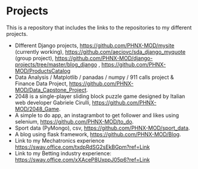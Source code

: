 # **Projects**
This is a repository that includes the links to the repositories to my different projects.

- DIfferent Django projects, https://github.com/PHNX-MOD/mysite (currently working), https://github.com/aeciovc/sda_django_myquote (group project), https://github.com/PHNX-MOD/django-projects/tree/master/blog_django , https://github.com/PHNX-MOD/ProductsCatalog  
- Data Analysis / Matplotlib / panadas / numpy / 911 calls project & Finance Data Project, https://github.com/PHNX-MOD/Data_Capstone_Project.
- 2048 is a single-player sliding block puzzle game designed by Italian web developer Gabriele Cirulli,            https://github.com/PHNX-MOD/2048_Game.
- A simple to do app, an instagrambot to get follower and likes using selenium, https://github.com/PHNX-MOD/to_do.
- Sport data (PyMongo), csv, https://github.com/PHNX-MOD/sport_data.
- A blog using flask framework, https://github.com/PHNX-MOD/Blog.
- Link to my Mechatronics experience  https://sway.office.com/txdpRdSG2sEkBGpm?ref=Link
- Link to my Betting industry experience: https://sway.office.com/xXAceP8UxppJ05p6?ref=Link
